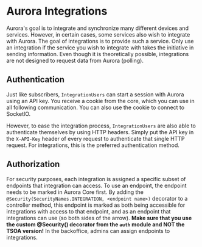 # Aurora Integrations

Aurora's goal is to integrate and synchronize many different devices and services. However, in certain cases, some
services also wish to integrate with Aurora. The goal of integrations is to provide such a service. Only use an
integration if the service you wish to integrate with takes the initiative in sending information. Even though it is
theoretically possible, integrations are not designed to request data from Aurora (polling).

## Authentication

Just like subscribers, `IntegrationUsers` can start a session with Aurora using an API key. You receive a cookie from
the core, which you can use in all following communication. You can also use the cookie to connect to SocketIO.

However, to ease the integration process, `IntegrationUsers` are also able to authenticate themselves by using HTTP
headers. Simply put the API key in the `X-API-Key` header of every request to authenticate that single HTTP
request. For integrations, this is the preferred authentication method.

## Authorization

For security purposes, each integration is assigned a specific subset of endpoints that integration can access.
To use an endpoint, the endpoint needs to be marked in Aurora Core first. By adding the
`@Security(SecurityNames.INTEGRATION, <endpoint name>)` decorator to a controller method, this endpoint is marked as
both being accessible for integrations with access to that endpoint, and as an endpoint that integrations can use
(so both sides of the arrow). **Make sure that you use the custom @Security() decorator from the `auth` module and NOT
the TSOA version!** In the backoffice, admins can assign endpoints to integrations.
